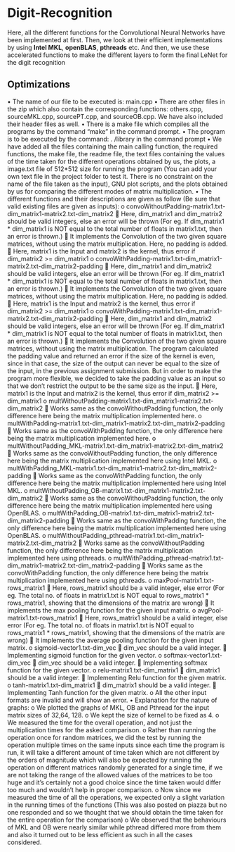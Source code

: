 # Digit-Recognition

Here, all the different functions for the Convolutional Neural Networks have been implemented at first. Then, we look at their efficient implementations by using **Intel MKL**, **openBLAS**, **pthreads** etc. And then, we use these accelerated functions to make the different layers to form the final LeNet for the digit recognition

## Optimizations

•	The name of our file to be executed is: main.cpp
•	There are other files in the zip which also contain the corresponding functions: others.cpp, sourceMKL.cpp, sourcePT.cpp, and sourceOB.cpp. We have also included their header files as well.
•	There is a make file which compiles all the programs by the command “make” in the command prompt.
•	The program is to be executed by the command: . /library in the command prompt
•	We have added all the files containing the main calling function, the required functions, the make file, the readme file, the text files containing the values of the time taken for the different operations obtained by us, the plots, a image.txt file of 512*512 size for running the program (You can add your own text file in the project folder to test it. There is no constraint on the name of the file taken as the input), GNU plot scripts, and the plots obtained by us for comparing the different modes of matrix multiplication.
•	The different functions and their descriptions are given as follow (Be sure that valid existing files are given as inputs):
o	convoWithoutPadding-matrix1.txt-dim_matrix1-matrix2.txt-dim_matrix2
	Here, dim_matrix1 and dim_matrix2 should be valid integers, else an error will be thrown (For eg. If dim_matrix1 * dim_matrix1 is NOT equal to the total number of floats in matrix1.txt, then an error is thrown.)
	It implements the Convolution of the two given square matrices, without using the matrix multiplication. Here, no padding is added.
	Here, matrix1 is the Input and matrix2 is the kernel, thus error if dim_matrix2 >= dim_matrix1
o	convoWithPadding-matrix1.txt-dim_matrix1-matrix2.txt-dim_matrix2-padding
	Here, dim_matrix1 and dim_matrix2 should be valid integers, else an error will be thrown (For eg. If dim_matrix1 * dim_matrix1 is NOT equal to the total number of floats in matrix1.txt, then an error is thrown.)
	It implements the Convolution of the two given square matrices, without using the matrix multiplication. Here, no padding is added.
	Here, matrix1 is the Input and matrix2 is the kernel, thus error if dim_matrix2 >= dim_matrix1
o	convoWithPadding-matrix1.txt-dim_matrix1-matrix2.txt-dim_matrix2-padding
	Here, dim_matrix1 and dim_matrix2 should be valid integers, else an error will be thrown (For eg. If dim_matrix1 * dim_matrix1 is NOT equal to the total number of floats in matrix1.txt, then an error is thrown.)
	It implements the Convolution of the two given square matrices, without using the matrix multiplication. The program calculated the padding value and returned an error if the size of the kernel is even, since in that case, the size of the output can never be equal to the size of the input, in the previous assignment submission. But in order to make the program more flexible, we decided to take the padding value as an input so that we don’t restrict the output to be the same size as the input.
	Here, matrix1 is the Input and matrix2 is the kernel, thus error if dim_matrix2 >= dim_matrix1
o	multWithoutPadding-matrix1.txt-dim_matrix1-matrix2.txt-dim_matrix2
	Works same as the convoWithoutPadding function, the only difference here being the matrix multiplication implemented here.
o	multWithPadding-matrix1.txt-dim_matrix1-matrix2.txt-dim_matrix2-padding
	Works same as the convoWithPadding function, the only difference here being the matrix multiplication implemented here.
o	multWithoutPadding_MKL-matrix1.txt-dim_matrix1-matrix2.txt-dim_matrix2
	Works same as the convoWithoutPadding function, the only difference here being the matrix multiplication implemented here using Intel MKL.
o	multWithPadding_MKL-matrix1.txt-dim_matrix1-matrix2.txt-dim_matrix2-padding
	Works same as the convoWithPadding function, the only difference here being the matrix multiplication implemented here using Intel MKL.
o	multWithoutPadding_OB-matrix1.txt-dim_matrix1-matrix2.txt-dim_matrix2
	Works same as the convoWithoutPadding function, the only difference here being the matrix multiplication implemented here using OpenBLAS.
o	multWithPadding_OB-matrix1.txt-dim_matrix1-matrix2.txt-dim_matrix2-padding
	Works same as the convoWithPadding function, the only difference here being the matrix multiplication implemented here using OpenBLAS.
o	multWithoutPadding_pthread-matrix1.txt-dim_matrix1-matrix2.txt-dim_matrix2
	Works same as the convoWithoutPadding function, the only difference here being the matrix multiplication implemented here using pthreads.
o	multWithPadding_pthread-matrix1.txt-dim_matrix1-matrix2.txt-dim_matrix2-padding
	Works same as the convoWithPadding function, the only difference here being the matrix multiplication implemented here using pthreads.
o	maxPool-matrix1.txt-rows_matrix1
	Here, rows_matrix1 should be a valid integer, else error (For eg. The total no. of floats in matrix1.txt is NOT equal to rows_matrix1 * rows_matrix1, showing that the dimensions of the matrix are wrong)
	It implements the max pooling function for the given input matrix.
o	avgPool-matrix1.txt-rows_matrix1
	Here, rows_matrix1 should be a valid integer, else error (For eg. The total no. of floats in matrix1.txt is NOT equal to rows_matrix1 * rows_matrix1, showing that the dimensions of the matrix are wrong)
	It implements the average pooling function for the given input matrix.
o	sigmoid-vector1.txt-dim_vec
	dim_vec should be a valid integer.
	Implementing sigmoid function for the given vector.
o	softmax-vector1.txt-dim_vec
	dim_vec should be a valid integer.
	Implementing softmax function for the given vector.
o	relu-matrix1.txt-dim_matrix1
	dim_matrix1 should be a valid integer.
	Implementing Relu function for the given matrix.
o	tanh-matrix1.txt-dim_matrix1
	dim_matrix1 should be a valid integer.
	Implementing Tanh function for the given matrix.
o	All the other input formats are invalid and will show an error.
•	Explanation for the nature of graphs:
o	We plotted the graphs of MKL, OB and Pthread for the input matrix sizes of 32,64, 128.
o	We kept the size of kernel to be fixed as 4.
o	We measured the time for the overall operation, and not just the multiplication times for the asked comparison.
o	Rather than running the operation once for random matrices, we did the test by running the operation multiple times on the same inputs since each time the program is run, it will take a different amount of time taken which are not different by the orders of magnitude which will also be expected by running the operation on different matrices randomly generated for a single time, if we are not taking the range of the allowed values of the matrices to be too huge and it’s certainly not a good choice since the time taken would differ too much and wouldn’t help in proper comparison.
o	Now since we measured the time of all the operations, we expected only a slight variation in the running times of the functions (This was also posted on piazza but no one responded and so we thought that we should obtain the time taken for the entire operation for the comparison)
o	We observed that the behaviours of MKL and OB were nearly similar while pthread differed more from them and also it turned out to be less efficient as such in all the cases considered.
